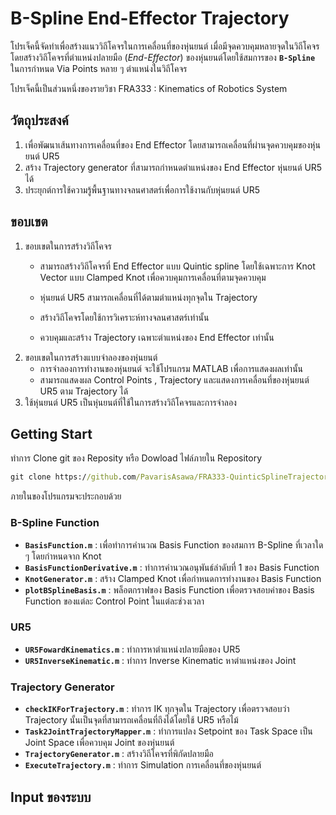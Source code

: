 # **B-Spline End-Effector Trajectory**
โปรเจ็คนี้จัดทำเพื่อสร้างแนววิถีโคจรในการเคลื่อนที่ของหุ่นยนต์ เมื่อมีจุดควบคุมหลายจุดในวิถีโคจร โดยสร้างวิถีโคจรที่ตำแหน่งปลายมือ (*End-Effector*) ของหุ่นยนต์โดยใช้สมการของ **`B-Spline`** ในการกำหนด Via Points หลาย ๆ ตำแหน่งในวิถีโคจร

โปรเจ็คนี้เป็นส่วนหนึ่งของรายวิชา FRA333 : Kinematics of Robotics System

## **วัตถุประสงค์**
1. เพื่อพัฒนาเส้นทางการเคลื่อนที่ของ End Effector โดยสามารถเคลื่อนที่ผ่านจุดควบคุมของหุ่นยนต์ UR5 
2. สร้าง Trajectory generator ที่สามารถกำหนดตำแหน่งของ End Effector หุ่นยนต์ UR5 ได้
3. ประยุกต์การใช้ความรู้พื้นฐานทางจลนศาสตร์เพื่อการใช้งานกับหุ่นยนต์ UR5

## **ขอบเขต**
1.	ขอบเขตในการสร้างวิถีโคจร
    - สามารถสร้างวิถีโคจรที่ End Effector แบบ Quintic spline โดยใช้เฉพาะการ Knot Vector แบบ Clamped Knot เพื่อควบคุมการเคลื่อนที่ตามจุดควบคุม

    -  หุ่นยนต์ UR5 สามารถเคลื่อนที่ได้ตามตำแหน่งทุกจุดใน Trajectory
    - สร้างวิถีโคจรโดยใช้การวิเคราะห์ทางจลนศาสตร์เท่านั้น
    -	ควบคุมและสร้าง Trajectory เฉพาะตำแหน่งของ End Effector เท่านั้น
2. ขอบเขตในการสร้างแบบจำลองของหุ่นยนต์
    - 	การจำลองการทำงานของหุ่นยนต์ จะใช้โปรแกรม MATLAB เพื่อการแสดงผลเท่านั้น
    - สามารถแสดงผล Control Points , Trajectory และแสดงการเคลื่อนที่ของหุ่นยนต์ UR5 ตาม Trajectory ได้
3.	ใช้หุ่นยนต์ UR5 เป็นหุ่นยนต์ที่ใช้ในการสร้างวิถีโคจรและการจำลอง

## Getting Start
ทำการ Clone git ของ Reposity หรือ Dowload ไฟล์ภายใน Repository
```cmd
git clone https://github.com/PavarisAsawa/FRA333-QuinticSplineTrajectory-6537.git
```
ภายในของโปรแกรมจะประกอบด้วย
### **B-Spline Function**
- **`BasisFunction.m`** : เพื่อทำการคำนวณ Basis Function ของสมการ B-Spline ที่เวลาใด ๆ โดยกำหนดจาก Knot
- **`BasisFunctionDerivative.m`** : ทำการคำนวณอนุพันธ์ลำดับที่ 1 ของ Basis Function
- **`KnotGenerator.m`** : สร้าง Clamped Knot เพื่อกำหนดการทำงานของ Basis Function
- **`plotBSplineBasis.m`** : พล็อตกราฟของ Basis Function เพื่อตรวจสอบค่าของ Basis Function ของแต่ละ Control Point ในแต่ละช่วงเวลา
### **UR5**
- **`UR5FowardKinematics.m`** : ทำการหาตำแหน่งปลายมือของ UR5
- **`UR5InverseKinematic.m`** : ทำการ Inverse Kinematic หาตำแหน่งของ Joint

### **Trajectory Generator**
- **`checkIKForTrajectory.m`** : ทำการ IK ทุกจุดใน Trajectory เพื่อตรวจสอบว่า Trajectory นั้นเป็นจุดที่สามารถเคลื่อนที่ถึงได้โดยใช้ UR5 หรือไม้
- **`Task2JointTrajectoryMapper.m`** : ทำการแปลง Setpoint ของ Task Space เป็น Joint Space เพื่อควบคุม Joint ของหุ่นยนต์
- **`TrajectoryGenerator.m`** : สร้างวิถีโคจรที่พิกัดปลายมือ
- **`ExecuteTrajectory.m`** : ทำการ Simulation การเคลื่อนที่ของหุ่นยนต์

## Input ของระบบ

   	
